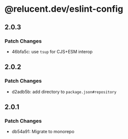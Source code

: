 # @relucent.dev/eslint-config

## 2.0.3

### Patch Changes

- 46bfa5c: use `tsup` for CJS+ESM interop

## 2.0.2

### Patch Changes

- d2adb5b: add directory to `package.json#repository`

## 2.0.1

### Patch Changes

- db54a91: Migrate to monorepo
